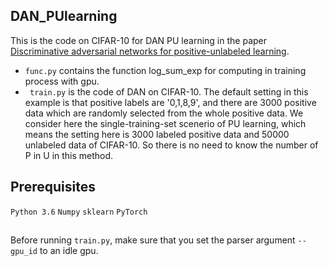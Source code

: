 ## DAN_PUlearning
This is the code on CIFAR-10 for DAN PU learning in the paper [Discriminative adversarial networks for positive-unlabeled learning](https://arxiv.org/abs/1906.00642v3).
* `func.py` contains the function log_sum_exp for computing in training process with gpu. 
* ` train.py` is the code of DAN on CIFAR-10. The default setting in this example is that positive labels are '0,1,8,9', and there are 3000 positive data which are randomly selected from the whole positive data. We consider here the single-training-set scenerio of PU learning, which means the setting here is 3000 labeled positive data and 50000 unlabeled data of CIFAR-10. So there is no need to know the number of P in U in this method.

## Prerequisites
`Python 3.6`
`Numpy` 
`sklearn`
`PyTorch`

##
Before running `train.py`, make sure that you set the parser argument `--gpu_id` to an idle gpu.



